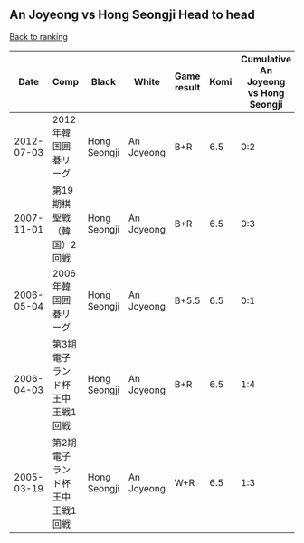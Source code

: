 ## An Joyeong vs Hong Seongji Head to head

[Back to ranking](../../index.md)




| **Date** | **Comp** | **Black** | **White** | **Game result** | **Komi** | **Cumulative An Joyeong vs Hong Seongji** | **An Joyeong streak** | **Hong Seongji streak** | 
| --- | --- | --- | --- | --- | --- | --- | --- | --- |
| 2012-07-03 | 2012年韓国囲碁リーグ | Hong Seongji | An Joyeong | B+R | 6.5 | 0:2 | 0 | 2 | 
| 2007-11-01 | 第19期棋聖戦（韓国）2回戦 | Hong Seongji | An Joyeong | B+R | 6.5 | 0:3 | 0 | 3 | 
| 2006-05-04 | 2006年韓国囲碁リーグ | Hong Seongji | An Joyeong | B+5.5 | 6.5 | 0:1 | 0 | 1 | 
| 2006-04-03 | 第3期電子ランド杯王中王戦1回戦 | Hong Seongji | An Joyeong | B+R | 6.5 | 1:4 | 0 | 1 | 
| 2005-03-19 | 第2期電子ランド杯王中王戦1回戦 | Hong Seongji | An Joyeong | W+R | 6.5 | 1:3 | 1 | 0 |





